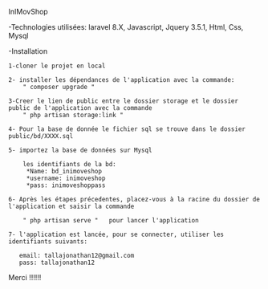 InIMovShop

-Technologies utilisées: laravel 8.X, Javascript, Jquery 3.5.1, Html, Css, Mysql

-Installation

    1-cloner le projet en local

    2- installer les dépendances de l'application avec la commande: 
        " composer upgrade "

    3-Creer le lien de public entre le dossier storage et le dossier public de l'application avec la commande
        " php artisan storage:link "

    4- Pour la base de donnée le fichier sql se trouve dans le dossier public/bd/XXXX.sql

    5- importez la base de données sur Mysql
       
        les identifiants de la bd: 
         *Name: bd_inimoveshop
         *username: inimoveshop 
         *pass: inimoveshoppass

    6- Après les étapes précedentes, placez-vous à la racine du dossier de l'application et saisir la commande
        
        " php artisan serve "   pour lancer l'application

    7- l'application est lancée, pour se connecter, utiliser les identifiants suivants:
       
       email: tallajonathan12@gmail.com
       pass: tallajonathan12


Merci !!!!!!